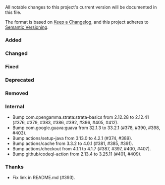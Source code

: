 All notable changes to this project's current version will be documented in this file.

The format is based on [Keep a Changelog](https://keepachangelog.com/en/1.0.0/), and this project adheres
to [Semantic Versioning](https://semver.org/spec/v2.0.0.html).

### Added

### Changed

### Fixed

### Deprecated

### Removed

### Internal

- Bump com.opengamma.strata:strata-basics from 2.12.28 to 2.12.41 (#376, #379, #383, #386, #392, #396, #405, #412).
- Bump com.google.guava:guava from 32.1.3 to 33.2.1 (#378, #390, #398, #403).
- Bump actions/setup-java from 3.13.0 to 4.2.1 (#374, #389).
- Bump actions/cache from 3.3.2 to 4.0.1 (#381, #385, #391).
- Bump actions/checkout from 4.1.1 to 4.1.7 (#387, #397, #400, #407).
- Bump github/codeql-action from 2.13.4 to 3.25.11 (#401, #409).

### Thanks

- Fix link in README.md (#393).
